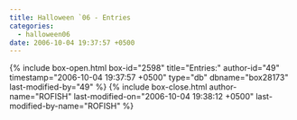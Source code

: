 ```yaml
---
title: Halloween `06 - Entries
categories:
  - halloween06
date: 2006-10-04 19:37:57 +0500
---
```

{% include box-open.html box-id="2598" title="Entries:" author-id="49" timestamp="2006-10-04 19:37:57 +0500" type="db" dbname="box28173" last-modified-by="49" %}
<navigator /><displaytor />
{% include box-close.html author-name="ROFISH" last-modified-on="2006-10-04 19:38:12 +0500" last-modified-by-name="ROFISH" %}
